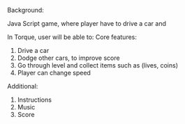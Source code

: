 Background:

Java Script game, where player have to drive a car and 

In Torque, user will be able to:
Core features:

1. Drive a car
2. Dodge other cars, to improve score
3. Go through level and collect items such as (lives, coins)
4. Player can change speed

Additional:

1. Instructions
2. Music
3. Score

